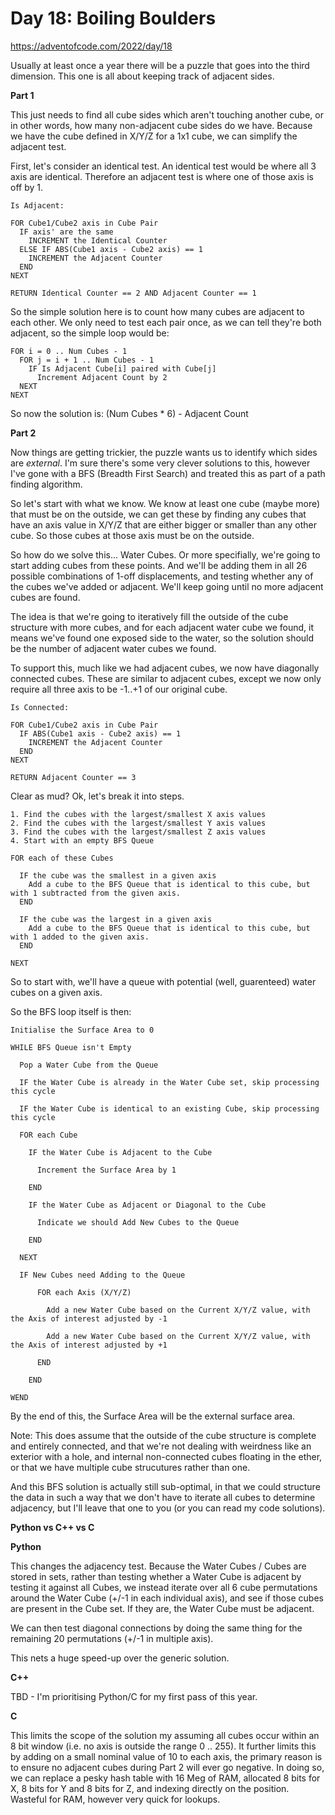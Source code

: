 # Day 18: Boiling Boulders

https://adventofcode.com/2022/day/18

Usually at least once a year there will be a puzzle that goes into the third dimension.  This one is all about keeping track of adjacent sides.

**Part 1**

This just needs to find all cube sides which aren't touching another cube, or in other words, how many non-adjacent cube sides do we have.  Because we have the cube defined in X/Y/Z for a 1x1 cube, we can simplify the adjacent test.

First, let's consider an identical test.  An identical test would be where all 3 axis are identical.  Therefore an adjacent test is where one of those axis is off by 1.

    Is Adjacent:

    FOR Cube1/Cube2 axis in Cube Pair
      IF axis' are the same
        INCREMENT the Identical Counter
      ELSE IF ABS(Cube1 axis - Cube2 axis) == 1
        INCREMENT the Adjacent Counter
      END
    NEXT

    RETURN Identical Counter == 2 AND Adjacent Counter == 1

So the simple solution here is to count how many cubes are adjacent to each other.  We only need to test each pair once, as we can tell they're both adjacent, so the simple loop would be:

    FOR i = 0 .. Num Cubes - 1
      FOR j = i + 1 .. Num Cubes - 1
        IF Is Adjacent Cube[i] paired with Cube[j]
          Increment Adjacent Count by 2
      NEXT
    NEXT

So now the solution is: (Num Cubes * 6) - Adjacent Count

**Part 2**

Now things are getting trickier, the puzzle wants us to identify which sides are *external*.  I'm sure there's some very clever solutions to this, however I've gone with a BFS (Breadth First Search) and treated this as part of a path finding algorithm.

So let's start with what we know.  We know at least one cube (maybe more) that must be on the outside, we can get these by finding any cubes that have an axis value in X/Y/Z that are either bigger or smaller than any other cube.  So those cubes at those axis must be on the outside.

So how do we solve this... Water Cubes.  Or more specifially, we're going to start adding cubes from these points.  And we'll be adding them in all 26 possible combinations of 1-off displacements, and testing whether any of the cubes we've added or adjacent.  We'll keep going until no more adjacent cubes are found.

The idea is that we're going to iteratively fill the outside of the cube structure with more cubes, and for each adjacent water cube we found, it means we've found one exposed side to the water, so the solution should be the number of adjacent water cubes we found.

To support this, much like we had adjacent cubes, we now have diagonally connected cubes.  These are similar to adjacent cubes, except we now only require all three axis to be -1..+1 of our original cube.

    Is Connected:

    FOR Cube1/Cube2 axis in Cube Pair
      IF ABS(Cube1 axis - Cube2 axis) == 1
        INCREMENT the Adjacent Counter
      END
    NEXT

    RETURN Adjacent Counter == 3

Clear as mud?  Ok, let's break it into steps.

    1. Find the cubes with the largest/smallest X axis values
    2. Find the cubes with the largest/smallest Y axis values
    3. Find the cubes with the largest/smallest Z axis values
    4. Start with an empty BFS Queue

    FOR each of these Cubes

      IF the cube was the smallest in a given axis
        Add a cube to the BFS Queue that is identical to this cube, but with 1 subtracted from the given axis.
      END

      IF the cube was the largest in a given axis
        Add a cube to the BFS Queue that is identical to this cube, but with 1 added to the given axis.
      END

    NEXT

So to start with, we'll have a queue with potential (well, guarenteed) water cubes on a given axis.

So the BFS loop itself is then:

    Initialise the Surface Area to 0

    WHILE BFS Queue isn't Empty

      Pop a Water Cube from the Queue

      IF the Water Cube is already in the Water Cube set, skip processing this cycle

      IF the Water Cube is identical to an existing Cube, skip processing this cycle

      FOR each Cube

        IF the Water Cube is Adjacent to the Cube

          Increment the Surface Area by 1

        END

        IF the Water Cube as Adjacent or Diagonal to the Cube

          Indicate we should Add New Cubes to the Queue

        END

      NEXT

      IF New Cubes need Adding to the Queue

          FOR each Axis (X/Y/Z)

            Add a new Water Cube based on the Current X/Y/Z value, with the Axis of interest adjusted by -1

            Add a new Water Cube based on the Current X/Y/Z value, with the Axis of interest adjusted by +1

          END

        END

    WEND

By the end of this, the Surface Area will be the external surface area.

Note: This does assume that the outside of the cube structure is complete and entirely connected, and that we're not dealing with weirdness like an exterior with a hole, and internal non-connected cubes floating in the ether, or that we have multiple cube strucutures rather than one.

And this BFS solution is actually still sub-optimal, in that we could structure the data in such a way that we don't have to iterate all cubes to determine adjacency, but I'll leave that one to you (or you can read my code solutions).

**Python vs C++ vs C**

**Python**

This changes the adjacency test.  Because the Water Cubes / Cubes are stored in sets, rather than testing whether a Water Cube is adjacent by testing it against all Cubes, we instead iterate over all 6 cube permutations around the Water Cube (+/-1 in each individual axis), and see if those cubes are present in the Cube set.  If they are, the Water Cube must be adjacent.

We can then test diagonal connections by doing the same thing for the remaining 20 permutations (+/-1 in multiple axis).

This nets a huge speed-up over the generic solution.

**C++**

TBD - I'm prioritising Python/C for my first pass of this year.

**C**

This limits the scope of the solution my assuming all cubes occur within an 8 bit window (i.e. no axis is outside the range 0 .. 255).  It further limits this by adding on a small nominal value of 10 to each axis, the primary reason is to ensure no adjacent cubes during Part 2 will ever go negative.  In doing so, we can replace a pesky hash table with 16 Meg of RAM, allocated 8 bits for X, 8 bits for Y and 8 bits for Z, and indexing directly on the position.  Wasteful for RAM, however very quick for lookups.